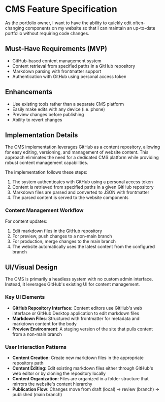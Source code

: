 # CMS Feature Specification

As the portfolio owner, I want to have the ability to quickly edit often-changing components on my website so that I can maintain an up-to-date portfolio without requiring code changes.

## Must-Have Requirements (MVP)

- GitHub-based content management system
- Content retrieval from specified paths in a GitHub repository
- Markdown parsing with frontmatter support
- Authentication with GitHub using personal access token

## Enhancements

- Use existing tools rather than a separate CMS platform
- Easily make edits with any device (i.e. phone)
- Preview changes before publishing
- Ability to revert changes

## Implementation Details

The CMS implementation leverages GitHub as a content repository, allowing for easy editing, versioning, and management of website content. This approach eliminates the need for a dedicated CMS platform while providing robust content management capabilities.

The implementation follows these steps:

1. The system authenticates with GitHub using a personal access token
2. Content is retrieved from specified paths in a given GitHub repository
3. Markdown files are parsed and converted to JSON with frontmatter
4. The parsed content is served to the website components

### Content Management Workflow

For content updates:
1. Edit markdown files in the GitHub repository
2. For preview, push changes to a non-main branch
3. For production, merge changes to the main branch
4. The website automatically uses the latest content from the configured branch

## UI/Visual Design

The CMS is primarily a headless system with no custom admin interface. Instead, it leverages GitHub's existing UI for content management.

### Key UI Elements

- **GitHub Repository Interface**: Content editors use GitHub's web interface or GitHub Desktop application to edit markdown files
- **Markdown Files**: Structured with frontmatter for metadata and markdown content for the body
- **Preview Environment**: A staging version of the site that pulls content from a non-main branch

### User Interaction Patterns

- **Content Creation**: Create new markdown files in the appropriate repository path
- **Content Editing**: Edit existing markdown files either through GitHub's web editor or by cloning the repository locally
- **Content Organization**: Files are organized in a folder structure that mirrors the website's content hierarchy
- **Publication Flow**: Changes move from draft (local) → review (branch) → published (main branch)
